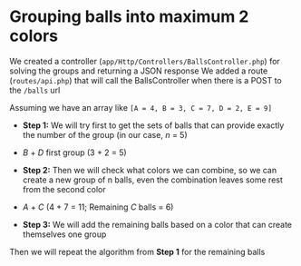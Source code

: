 # Grouping balls into maximum 2 colors

We created a controller (`app/Http/Controllers/BallsController.php`) for solving the groups and returning a JSON response
We added a route (`routes/api.php`) that will call the BallsController when there is a POST to the `/balls` url

Assuming we have an array like `[A = 4, B = 3, C = 7, D = 2, E = 9]`

* **Step 1:**
We will try first to get the sets of balls that can provide exactly the number of the group (in our case, _n_ = 5)
* _B_ + _D_ first group (3 + 2 = 5)

* **Step 2:**
Then we will check what colors we can combine, so we can create a new group of n balls, even the combination leaves some rest from the second color
* _A_ + _C_ (4 + 7 = 11; Remaining _C_ balls = 6)

* **Step 3:** 
We will add the remaining balls based on a color that can create themselves one group

Then we will repeat the algorithm from **Step 1** for the remaining balls
